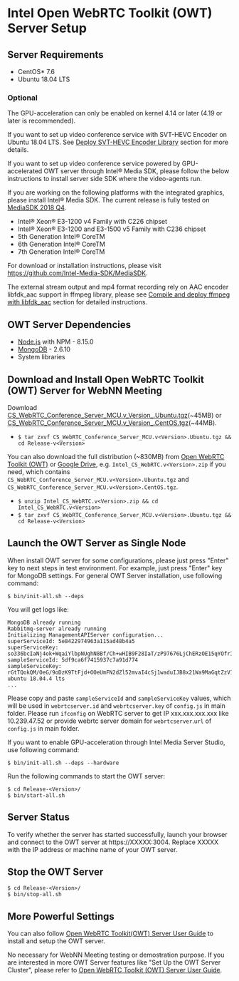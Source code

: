 # Intel Open WebRTC Toolkit (OWT) Server Setup

## Server Requirements

- CentOS* 7.6
- Ubuntu 18.04 LTS

### Optional

The GPU-acceleration can only be enabled on kernel 4.14 or later (4.19 or later is recommended).

If you want to set up video conference service with SVT-HEVC Encoder on Ubuntu 18.04 LTS. See [Deploy SVT-HEVC Encoder Library](https://software.intel.com/sites/products/documentation/webrtc/conference/#Conferencesection2_3_6) section for more details.

If you want to set up video conference service powered by GPU-accelerated OWT server through Intel® Media SDK, please follow the below instructions to install server side SDK where the video-agents run.

If you are working on the following platforms with the integrated graphics, please install Intel® Media SDK. The current release is fully tested on [MediaSDK 2018 Q4](https://github.com/Intel-Media-SDK/MediaSDK/releases/tag/intel-mediasdk-18.4.0).

- Intel® Xeon® E3-1200 v4 Family with C226 chipset
- Intel® Xeon® E3-1200 and E3-1500 v5 Family with C236 chipset
- 5th Generation Intel® CoreTM
- 6th Generation Intel® CoreTM
- 7th Generation Intel® CoreTM

For download or installation instructions, please visit https://github.com/Intel-Media-SDK/MediaSDK.

The external stream output and mp4 format recording rely on AAC encoder libfdk_aac support in ffmpeg library, please see [Compile and deploy ffmpeg with libfdk_aac](https://software.intel.com/sites/products/documentation/webrtc/conference/#Conferencesection2_3_5) section for detailed instructions.

## OWT Server Dependencies

- [Node.js](http://nodejs.org/)	with NPM - 8.15.0
- [MongoDB](http://mongodb.org) -	2.6.10
- System libraries

## Download and Install Open WebRTC Toolkit (OWT) Server for WebNN Meeting

Download [CS_WebRTC_Conference_Server_MCU.v_Version_.Ubuntu.tgz](https://drive.google.com/file/d/1Ru2MLM82TfrzjUKfRq0ySHSDPSj8bJwJ/view?usp=sharing)(~45MB) or [CS_WebRTC_Conference_Server_MCU.v_Version_.CentOS.tgz](https://drive.google.com/file/d/1m7ynhq6AvaFwXPAbFaTAop3TWgajb5Pi/view?usp=sharing)(~44MB).

- `$ tar zxvf CS_WebRTC_Conference_Server_MCU.v<Version>.Ubuntu.tgz && cd Release-v<Version>`

You can also download the full distribution (~830MB) from [Open WebRTC Toolkit (OWT)](https://software.intel.com/zh-cn/webrtc-sdk) or [Google Drive](https://drive.google.com/file/d/18Ev_p0pf4-B9cLHC54uOdVDFogtxdm5A/view?usp=sharing), e.g. `Intel_CS_WebRTC.v<Version>.zip` if you need, which contains `CS_WebRTC_Conference_Server_MCU.v<Version>.Ubuntu.tgz` and `CS_WebRTC_Conference_Server_MCU.v<Version>.CentOS.tgz`.

- `$ unzip Intel_CS_WebRTC.v<Version>.zip && cd Intel_CS_WebRTC.v<Version>`
- `$ tar zxvf CS_WebRTC_Conference_Server_MCU.v<Version>.Ubuntu.tgz && cd Release-v<Version>`

## Launch the OWT Server as Single Node

When install OWT server for some configurations, please just press "Enter" key to next steps in test environment. For example, just press "Enter" key for MongoDB settings. For general OWT Server installation, use following command:

`$ bin/init-all.sh --deps`

You will get logs like:

```
MongoDB already running
Rabbitmq-server already running
Initializing ManagementAPIServer configuration...
superServiceId: 5e8422974963a115ad48b4a5
superServiceKey: so336bcIaNj4ok+WqaiYlbpNUghN8Bf/Ch+wHIB9F28IaT/zP97676LjChERzOE15qYOfrICVkffVDRbE/XqIYfdMTJKZOPuy5dWlHeIG3wGefbWoFntMecd8XrFSU9rZWUb/x6g+lnlctfYKgOK8V1QKuPS1Uk/6mzmkGwAet8=
sampleServiceId: 5df9ca6f7415937c7a91d774
sampleServiceKey: rGtTQokQM/OeG/9oDzK9TtFjd+OOeUmFN2dZl52mvaI4cSj1waduIJB8x21Wa9MaGqtZzV1KTWBvr7heBIgSjQjQyeBWI0RFzCTSyhFtd9jmZ994xE50Gkmb2zxkQYALef8oj8do3gT/cWfOfgq1zPooCkRtbMK1xm44Avduyj4=
ubuntu 18.04.4 lts
...
```

Please copy and paste `sampleServiceId` and `sampleServiceKey` values, which will be used in `webrtcserver.id` and `webrtcserver.key` of `config.js` in main folder. Please run `ifconfig` on WebRTC server to get IP xxx.xxx.xxx.xxx like 10.239.47.52 or provide webrtc server domain for `webrtcserver`.`url` of `config.js` in main folder.

If you want to enable GPU-acceleration through Intel Media Server Studio, use following command:

`$ bin/init-all.sh --deps --hardware`

Run the following commands to start the OWT server:

```
$ cd Release-<Version>/
$ bin/start-all.sh
```

## Server Status

To verify whether the server has started successfully, launch your browser and connect to the OWT server at https://XXXXX:3004. Replace XXXXX with the IP address or machine name of your OWT server.

## Stop the OWT Server

```
$ cd Release-<Version>/
$ bin/stop-all.sh
```

## More Powerful Settings

You can also follow [Open WebRTC Toolkit(OWT) Server User Guide](https://software.intel.com/sites/products/documentation/webrtc/conference/) to install and setup the OWT server.

No necessary for WebNN Meeting testing or demostration purpose. If you are interested in more OWT Server features like "Set Up the OWT Server Cluster", please refer to [Open WebRTC Toolkit (OWT) Server User Guide](https://software.intel.com/sites/products/documentation/webrtc/conference/).
